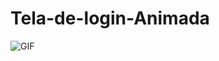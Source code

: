 # Tela-de-login-Animada
<img src="https://i.imgur.com/GF9lKOx.jpg" alt="GIF" data-canonical-src="https://i.imgur.com/GF9lKOx.jpg" style="max-width: 50%;">
